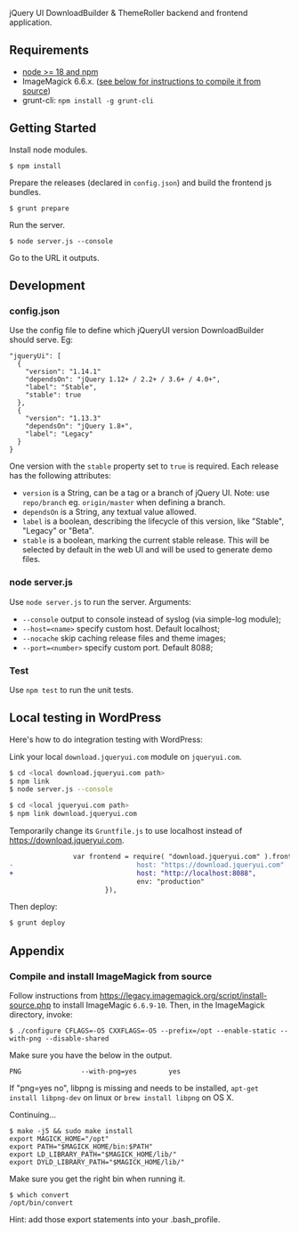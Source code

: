 jQuery UI DownloadBuilder & ThemeRoller backend and frontend application.

## Requirements
- [node >= 18 and npm](https://nodejs.org/en/download/)
- ImageMagick 6.6.x. ([see below for instructions to compile it from source](#compile-and-install-imagemagick-from-source))
- grunt-cli: `npm install -g grunt-cli`

## Getting Started

Install node modules.
```
$ npm install
```

Prepare the releases (declared in `config.json`) and build the frontend js bundles.
```
$ grunt prepare
```

Run the server.
```
$ node server.js --console
```

Go to the URL it outputs.

## Development

### config.json

Use the config file to define which jQueryUI version DownloadBuilder should serve. Eg:
```
"jqueryUi": [
  {
    "version": "1.14.1"
    "dependsOn": "jQuery 1.12+ / 2.2+ / 3.6+ / 4.0+",
    "label": "Stable",
    "stable": true
  },
  {
    "version": "1.13.3"
    "dependsOn": "jQuery 1.8+",
    "label": "Legacy"
  }
}
```

One version with the `stable` property set to `true` is required. Each release has the following attributes:
- `version` is a String, can be a tag or a branch of jQuery UI. Note: use `repo/branch` eg. `origin/master` when defining a branch.
- `dependsOn` is a String, any textual value allowed.
- `label` is a boolean, describing the lifecycle of this version, like "Stable", "Legacy" or "Beta".
- `stable` is a boolean, marking the current stable release. This will be selected by default in the web UI and will be used to generate demo files.


### node server.js

Use `node server.js` to run the server. Arguments:
- `--console` output to console instead of syslog (via simple-log module);
- `--host=<name>` specify custom host. Default localhost;
- `--nocache` skip caching release files and theme images;
- `--port=<number>` specify custom port. Default 8088;


### Test

Use `npm test` to run the unit tests.


## Local testing in WordPress

Here's how to do integration testing with WordPress:

Link your local `download.jqueryui.com` module on `jqueryui.com`.
```sh
$ cd <local download.jqueryui.com path>
$ npm link
$ node server.js --console

$ cd <local jqueryui.com path>
$ npm link download.jqueryui.com
```

Temporarily change its `Gruntfile.js` to use localhost instead of https://download.jqueryui.com.
```diff
                var frontend = require( "download.jqueryui.com" ).frontend({
-                               host: "https://download.jqueryui.com"
+                               host: "http://localhost:8088",
                                env: "production"
                        }),
```

Then deploy:
```sh
$ grunt deploy
```

## Appendix

### Compile and install ImageMagick from source

Follow instructions from https://legacy.imagemagick.org/script/install-source.php to install ImageMagic `6.6.9-10`. Then, in the ImageMagick directory, invoke:
```
$ ./configure CFLAGS=-O5 CXXFLAGS=-O5 --prefix=/opt --enable-static --with-png --disable-shared
```

Make sure you have the below in the output.
```
PNG               --with-png=yes		yes
```

If "png=yes no", libpng is missing and needs to be installed, `apt-get install libpng-dev` on linux or `brew install libpng` on OS X.

Continuing...
```
$ make -j5 && sudo make install
export MAGICK_HOME="/opt"
export PATH="$MAGICK_HOME/bin:$PATH"
export LD_LIBRARY_PATH="$MAGICK_HOME/lib/"
export DYLD_LIBRARY_PATH="$MAGICK_HOME/lib/"
```

Make sure you get the right bin when running it.
```
$ which convert
/opt/bin/convert
```

Hint: add those export statements into your .bash_profile.
